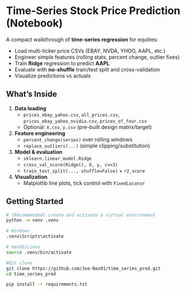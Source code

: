 # Time-Series Stock Price Prediction (Notebook)

A compact walkthrough of **time-series regression** for equities:
- Load multi-ticker price CSVs (EBAY, NVDA, YHOO, AAPL, etc.)
- Engineer simple features (rolling stats, percent change, outlier fixes)
- Train **Ridge** regression to predict **AAPL**
- Evaluate with **no-shuffle** train/test split and cross-validation
- Visualize predictions vs actuals

## What’s Inside
1) **Data loading**
   - `prices_ebay_yahoo.csv`, `all_prices.csv`, `prices_ebay_yahoo_nvidia.csv`, `prices_of_four.csv`
   - Optional: `X.csv`, `y.csv` (pre-built design matrix/target)
2) **Feature engineering**
   - `percent_change(series)` over rolling windows
   - `replace_outliers(...)` (simple clipping/substitution)
3) **Model & evaluation**
   - `sklearn.linear_model.Ridge`
   - `cross_val_score(Ridge(), X, y, cv=3)`
   - `train_test_split(..., shuffle=False)` + `r2_score`
4) **Visualization**
   - Matplotlib line plots, tick control with `FixedLocator`

## Getting Started
```bash
# (Recommended) create and activate a virtual environment
python -m venv .venv

# Windows
.venv\Scripts\activate

# macOS/Linux
source .venv/bin/activate

#Git clone
git clone https://github.com/Joe-Naz01/time_series_pred.git
cd time_series_pred

pip install -r requirements.txt

